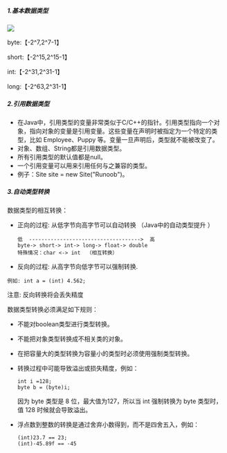 ##### 1.基本数据类型



![](https://i.imgur.com/3NeJ7XT.png)

byte:【-2^7,2^7-1】

short:【-2^15,2^15-1】

int:【-2^31,2^31-1】

long:【-2^63,2^31-1】



##### 2.引用数据类型

- 在Java中，引用类型的变量非常类似于C/C++的指针。引用类型指向一个对象，指向对象的变量是引用变量。这些变量在声明时被指定为一个特定的类型，比如 Employee、Puppy 等。变量一旦声明后，类型就不能被改变了。
- 对象、数组、String都是引用数据类型。
- 所有引用类型的默认值都是null。
- 一个引用变量可以用来引用任何与之兼容的类型。
- 例子：Site site = new Site("Runoob")。



##### 3.自动类型转换

数据类型的相互转换： 

- 正向的过程: 从低字节向高字节可以自动转换  （Java中的自动类型提升 ）  

  ```
  低  ------------------------------------>  高
  byte-> short-> int-> long-> float-> double      
  特殊情况：char <-> int  （相互转换）   
  ```

- 反向的过程: 从高字节向低字节可以强制转换.

```
例如: int a = (int) 4.562;   
```

 注意: 反向转换将会丢失精度



数据类型转换必须满足如下规则：

- 不能对boolean类型进行类型转换。

- 不能把对象类型转换成不相关类的对象。

-  在把容量大的类型转换为容量小的类型时必须使用强制类型转换。

- 转换过程中可能导致溢出或损失精度，例如：

  ```
  int i =128;   
  byte b = (byte)i;
  ```

  因为 byte 类型是 8 位，最大值为127，所以当 int 强制转换为 byte 类型时，值 128 时候就会导致溢出。

- 浮点数到整数的转换是通过舍弃小数得到，而不是四舍五入，例如：

  ```
  (int)23.7 == 23;        
  (int)-45.89f == -45
  ```

